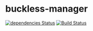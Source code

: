 # buckless-manager

[![dependencies Status](https://david-dm.org/buckless-team/manager/status.png)](https://david-dm.org/buckless-team/manager)
[![Build Status](https://travis-ci.org/buckless-team/manager.svg?branch=master)](https://travis-ci.org/buckless-team/manager)
